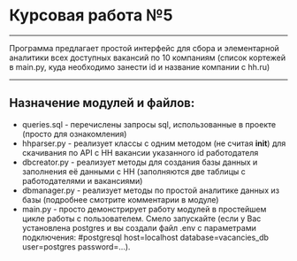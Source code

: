 # Курсовая работа №5
  
***
Программа предлагает простой интерфейс для сбора и элементарной аналитики всех 
доступных вакансий по 10 компаниям (список кортежей в main.py, куда необходимо 
занести id и название компании с hh.ru)

***
## Назначение модулей и файлов:

- queries.sql - перечислены запросы sql, использованные в проекте (просто для
ознакомления)
- hhparser.py - реализует классы с одним методом (не считая __init__) для
скачивания по API с НН вакансии указанного id работодателя
- dbcreator.py - реализует методы для создания базы данных и заполнения её
данными с HH (заполняются две таблицы с работодателями и вакансиями)
- dbmanager.py - реализует методы по простой аналитике данных из базы
  (подробнее смотрите комментарии в модуле)
- main.py - просто демонстрирует работу модулей в простейшем цикле работы
с пользователем. Смело запускайте (если у Вас установлена postgres и вы создали файл .env
с параметрами подключения:
#postgresql
host=localhost
database=vacancies_db
user=postgres
password=...).
